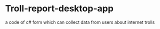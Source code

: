 # Troll-report-desktop-app
a code of c# form which can collect data from users about internet trolls